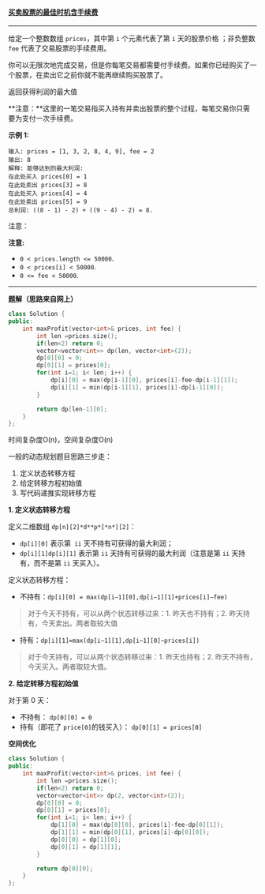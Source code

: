 ####  [买卖股票的最佳时机含手续费](https://leetcode-cn.com/problems/best-time-to-buy-and-sell-stock-with-transaction-fee/)

***

给定一个整数数组 `prices`，其中第 `i` 个元素代表了第 `i` 天的股票价格 ；非负整数 `fee` 代表了交易股票的手续费用。

你可以无限次地完成交易，但是你每笔交易都需要付手续费。如果你已经购买了一个股票，在卖出它之前你就不能再继续购买股票了。

返回获得利润的最大值

**注意：**这里的一笔交易指买入持有并卖出股票的整个过程，每笔交易你只需要为支付一次手续费。

**示例 1:**

```
输入: prices = [1, 3, 2, 8, 4, 9], fee = 2
输出: 8
解释: 能够达到的最大利润:  
在此处买入 prices[0] = 1
在此处卖出 prices[3] = 8
在此处买入 prices[4] = 4
在此处卖出 prices[5] = 9
总利润: ((8 - 1) - 2) + ((9 - 4) - 2) = 8.
```

注意：

**注意:**

- `0 < prices.length <= 50000`.
- `0 < prices[i] < 50000`.
- `0 <= fee < 50000`.

***

**题解（思路来自网上）**

```cpp
class Solution {
public:
    int maxProfit(vector<int>& prices, int fee) {
        int len =prices.size();
        if(len<2) return 0;
        vector<vector<int>> dp(len, vector<int>(2));
        dp[0][0] = 0;
        dp[0][1] = prices[0];
        for(int i=1; i< len; i++) {
            dp[i][0] = max(dp[i-1][0], prices[i]-fee-dp[i-1][1]);
            dp[i][1] = min(dp[i-1][1], prices[i]-dp[i-1][0]);
        }

        return dp[len-1][0];
    }
};
```

时间复杂度O(n)，空间复杂度O(n)

一般的动态规划题目思路三步走：

1.  定义状态转移方程
2. 给定转移方程初始值
3. 写代码递推实现转移方程

**1. 定义状态转移方程**

定义二维数组 `dp[n][2]*d**p*[*n*][2]`：

- `dp[i][0]` 表示第` ii` 天不持有可获得的最大利润；
- `dp[i][1]dp[i][1]` 表示第 `ii` 天持有可获得的最大利润（注意是第 `ii` 天持有，而不是第 `ii` 天买入）。

定义状态转移方程：

- 不持有：`dp[i][0] = max(dp[i−1][0],dp[i−1][1]+prices[i]−fee)`

> 对于今天不持有，可以从两个状态转移过来：1. 昨天也不持有；2. 昨天持有，今天卖出。两者取较大值

- 持有：`dp[i][1]=max(dp[i−1][1],dp[i−1][0]−prices[i])`

> 对于今天持有，可以从两个状态转移过来：1. 昨天也持有；2. 昨天不持有，今天买入。两者取较大值。

**2. 给定转移方程初始值**

对于第 0 天：

- 不持有： `dp[0][0] = 0`
- 持有（即花了 `price[0]`的钱买入）： `dp[0][1] = prices[0]`

**空间优化**

```cpp
class Solution {
public:
    int maxProfit(vector<int>& prices, int fee) {
        int len =prices.size();
        if(len<2) return 0;
        vector<vector<int>> dp(2, vector<int>(2));
        dp[0][0] = 0;
        dp[0][1] = prices[0];
        for(int i=1; i< len; i++) {
            dp[1][0] = max(dp[0][0], prices[i]-fee-dp[0][1]);
            dp[1][1] = min(dp[0][1], prices[i]-dp[0][0]);
            dp[0][0] = dp[1][0];
            dp[0][1] = dp[1][1];
        }

        return dp[0][0];
    }
};
```

